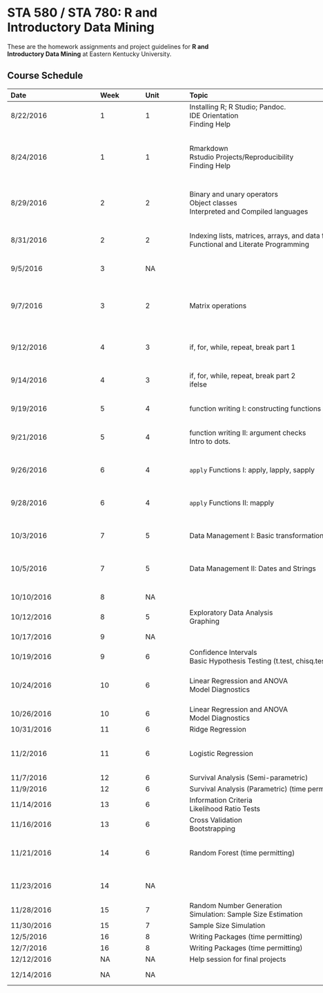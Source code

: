 <!-- README.md is generated from README.Rmd. Please edit that file -->
STA 580 / STA 780: R and Introductory Data Mining
=================================================

These are the homework assignments and project guidelines for **R and Introductory Data Mining** at Eastern Kentucky University.

Course Schedule
---------------

<table style="width:289%;">
<colgroup>
<col width="16%" />
<col width="8%" />
<col width="8%" />
<col width="126%" />
<col width="93%" />
<col width="36%" />
</colgroup>
<thead>
<tr class="header">
<th align="left">Date</th>
<th align="left">Week</th>
<th align="left">Unit</th>
<th align="left">Topic</th>
<th align="left">Notes</th>
<th align="left">Reading</th>
</tr>
</thead>
<tbody>
<tr class="odd">
<td align="left">8/22/2016</td>
<td align="left">1</td>
<td align="left">1</td>
<td align="left">Installing R; R Studio; Pandoc. </br>IDE Orientation</br>Finding Help</td>
<td align="left"></td>
<td align="left"></td>
</tr>
<tr class="even">
<td align="left">8/24/2016</td>
<td align="left">1</td>
<td align="left">1</td>
<td align="left">Rmarkdown</br>Rstudio Projects/Reproducibility</br>Finding Help</td>
<td align="left">LAST CLASS BEFORE DROP DATE (28 August)</br>Assign Homework #1</td>
<td align="left"></td>
</tr>
<tr class="odd">
<td align="left">8/29/2016</td>
<td align="left">2</td>
<td align="left">2</td>
<td align="left">Binary and unary operators</br>Object classes</br>Interpreted and Compiled languages</td>
<td align="left"></td>
<td align="left">R4DS: 13, 14, 16, 11, 12</td>
</tr>
<tr class="even">
<td align="left">8/31/2016</td>
<td align="left">2</td>
<td align="left">2</td>
<td align="left">Indexing lists, matrices, arrays, and data frames</br>Functional and Literate Programming</td>
<td align="left">Homework #1 Due</br>Assign Homework #2</td>
<td align="left"></td>
</tr>
<tr class="odd">
<td align="left">9/5/2016</td>
<td align="left">3</td>
<td align="left">NA</td>
<td align="left"></td>
<td align="left">LABOR DAY - NO CLASS</td>
<td align="left"></td>
</tr>
<tr class="even">
<td align="left">9/7/2016</td>
<td align="left">3</td>
<td align="left">2</td>
<td align="left">Matrix operations</td>
<td align="left">Homework #2 Due</br>Assign Homework #3</br>Assign Midterm Exam #1</td>
<td align="left"></td>
</tr>
<tr class="odd">
<td align="left">9/12/2016</td>
<td align="left">4</td>
<td align="left">3</td>
<td align="left">if, for, while, repeat, break part 1</td>
<td align="left"></td>
<td align="left">R4DS: 17.1 - 17.4</td>
</tr>
<tr class="even">
<td align="left">9/14/2016</td>
<td align="left">4</td>
<td align="left">3</td>
<td align="left">if, for, while, repeat, break part 2</br>ifelse</td>
<td align="left">Homework #3 Due</br>Assign Homework #4</td>
<td align="left"></td>
</tr>
<tr class="odd">
<td align="left">9/19/2016</td>
<td align="left">5</td>
<td align="left">4</td>
<td align="left">function writing I: constructing functions</td>
<td align="left"></td>
<td align="left">R4DS: 15</td>
</tr>
<tr class="even">
<td align="left">9/21/2016</td>
<td align="left">5</td>
<td align="left">4</td>
<td align="left">function writing II: argument checks</br>Intro to dots.</td>
<td align="left">Homework #4 Due</br>Assign Homework #5</td>
<td align="left"></td>
</tr>
<tr class="odd">
<td align="left">9/26/2016</td>
<td align="left">6</td>
<td align="left">4</td>
<td align="left"><code>apply</code> Functions I: apply, lapply, sapply</td>
<td align="left"></td>
<td align="left">R4DS: 17.5 - 17.9</td>
</tr>
<tr class="even">
<td align="left">9/28/2016</td>
<td align="left">6</td>
<td align="left">4</td>
<td align="left"><code>apply</code> Functions II: mapply</td>
<td align="left">Homework #5 Due</br>Assign Homework #6</td>
<td align="left"></td>
</tr>
<tr class="odd">
<td align="left">10/3/2016</td>
<td align="left">7</td>
<td align="left">5</td>
<td align="left">Data Management I: Basic transformations</td>
<td align="left"></td>
<td align="left">R4DS: 6, 7, 9, 10</td>
</tr>
<tr class="even">
<td align="left">10/5/2016</td>
<td align="left">7</td>
<td align="left">5</td>
<td align="left">Data Management II: Dates and Strings</td>
<td align="left">Homework #6 Due</br>Assign Homework #7</td>
<td align="left"></td>
</tr>
<tr class="odd">
<td align="left">10/10/2016</td>
<td align="left">8</td>
<td align="left">NA</td>
<td align="left"></td>
<td align="left">EXAM WEEK NO CLASS</td>
<td align="left"></td>
</tr>
<tr class="even">
<td align="left">10/12/2016</td>
<td align="left">8</td>
<td align="left">5</td>
<td align="left">Exploratory Data Analysis</br>Graphing</td>
<td align="left">Midterm #1 Due</td>
<td align="left">R4DS: 2-5</td>
</tr>
<tr class="odd">
<td align="left">10/17/2016</td>
<td align="left">9</td>
<td align="left">NA</td>
<td align="left"></td>
<td align="left">FALL BREAK - NO CLASS</td>
<td align="left"></td>
</tr>
<tr class="even">
<td align="left">10/19/2016</td>
<td align="left">9</td>
<td align="left">6</td>
<td align="left">Confidence Intervals</br>Basic Hypothesis Testing (t.test, chisq.test, fisher.test)</td>
<td align="left">Assign Midterm Exam #2</td>
<td align="left"></td>
</tr>
<tr class="odd">
<td align="left">10/24/2016</td>
<td align="left">10</td>
<td align="left">6</td>
<td align="left">Linear Regression and ANOVA</br>Model Diagnostics</td>
<td align="left">Homework #7 Due</br>Assign Homework #8</td>
<td align="left">R4DS: 19-23</td>
</tr>
<tr class="even">
<td align="left">10/26/2016</td>
<td align="left">10</td>
<td align="left">6</td>
<td align="left">Linear Regression and ANOVA</br>Model Diagnostics</td>
<td align="left"></td>
<td align="left"></td>
</tr>
<tr class="odd">
<td align="left">10/31/2016</td>
<td align="left">11</td>
<td align="left">6</td>
<td align="left">Ridge Regression</td>
<td align="left"></td>
<td align="left"></td>
</tr>
<tr class="even">
<td align="left">11/2/2016</td>
<td align="left">11</td>
<td align="left">6</td>
<td align="left">Logistic Regression</td>
<td align="left">Homework #8 Due</br>Assign Homework #9</td>
<td align="left"></td>
</tr>
<tr class="odd">
<td align="left">11/7/2016</td>
<td align="left">12</td>
<td align="left">6</td>
<td align="left">Survival Analysis (Semi-parametric)</td>
<td align="left"></td>
<td align="left"></td>
</tr>
<tr class="even">
<td align="left">11/9/2016</td>
<td align="left">12</td>
<td align="left">6</td>
<td align="left">Survival Analysis (Parametric) (time permitting)</td>
<td align="left"></td>
<td align="left"></td>
</tr>
<tr class="odd">
<td align="left">11/14/2016</td>
<td align="left">13</td>
<td align="left">6</td>
<td align="left">Information Criteria</br>Likelihood Ratio Tests</td>
<td align="left"></td>
<td align="left"></td>
</tr>
<tr class="even">
<td align="left">11/16/2016</td>
<td align="left">13</td>
<td align="left">6</td>
<td align="left">Cross Validation</br>Bootstrapping</td>
<td align="left">Homework #9 Due</td>
<td align="left"></td>
</tr>
<tr class="odd">
<td align="left">11/21/2016</td>
<td align="left">14</td>
<td align="left">6</td>
<td align="left">Random Forest (time permitting)</td>
<td align="left">Midterm #2 Due</br>Assign Final Exam</td>
<td align="left"></td>
</tr>
<tr class="even">
<td align="left">11/23/2016</td>
<td align="left">14</td>
<td align="left">NA</td>
<td align="left"></td>
<td align="left">THANKSGIVING BREAK - NO CLASS</td>
<td align="left"></td>
</tr>
<tr class="odd">
<td align="left">11/28/2016</td>
<td align="left">15</td>
<td align="left">7</td>
<td align="left">Random Number Generation</br>Simulation: Sample Size Estimation</td>
<td align="left"></td>
<td align="left"></td>
</tr>
<tr class="even">
<td align="left">11/30/2016</td>
<td align="left">15</td>
<td align="left">7</td>
<td align="left">Sample Size Simulation</td>
<td align="left"></td>
<td align="left"></td>
</tr>
<tr class="odd">
<td align="left">12/5/2016</td>
<td align="left">16</td>
<td align="left">8</td>
<td align="left">Writing Packages (time permitting)</td>
<td align="left"></td>
<td align="left"></td>
</tr>
<tr class="even">
<td align="left">12/7/2016</td>
<td align="left">16</td>
<td align="left">8</td>
<td align="left">Writing Packages (time permitting)</td>
<td align="left"></td>
<td align="left"></td>
</tr>
<tr class="odd">
<td align="left">12/12/2016</td>
<td align="left">NA</td>
<td align="left">NA</td>
<td align="left">Help session for final projects</td>
<td align="left">IN CLASS QUIZ</td>
<td align="left"></td>
</tr>
<tr class="even">
<td align="left">12/14/2016</td>
<td align="left">NA</td>
<td align="left">NA</td>
<td align="left"></td>
<td align="left">FINAL EXAM DUE</td>
<td align="left"></td>
</tr>
</tbody>
</table>
